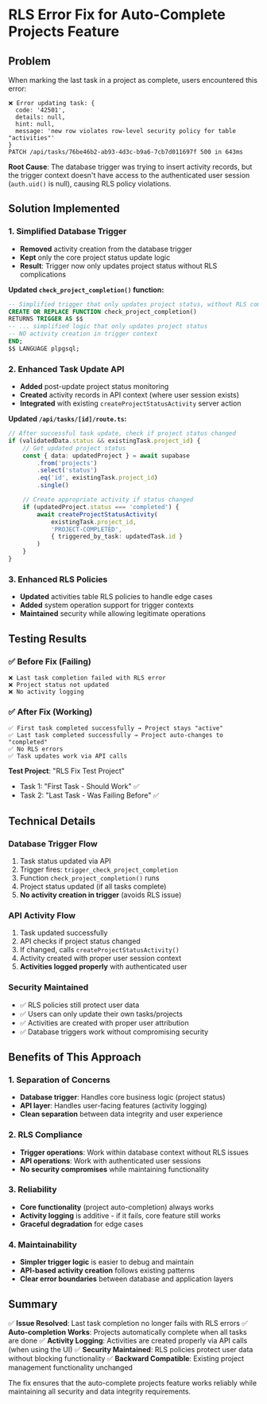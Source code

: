# RLS Error Fix for Auto-Complete Projects Feature

## Problem
When marking the last task in a project as complete, users encountered this error:
```
❌ Error updating task: {
  code: '42501',
  details: null,
  hint: null,
  message: 'new row violates row-level security policy for table "activities"'
}
PATCH /api/tasks/76be46b2-ab93-4d3c-b9a6-7cb7d011697f 500 in 643ms
```

**Root Cause**: The database trigger was trying to insert activity records, but the trigger context doesn't have access to the authenticated user session (`auth.uid()` is null), causing RLS policy violations.

## Solution Implemented

### 1. **Simplified Database Trigger**
- **Removed** activity creation from the database trigger
- **Kept** only the core project status update logic
- **Result**: Trigger now only updates project status without RLS complications

**Updated `check_project_completion()` function:**
```sql
-- Simplified trigger that only updates project status, without RLS complications
CREATE OR REPLACE FUNCTION check_project_completion()
RETURNS TRIGGER AS $$
-- ... simplified logic that only updates project status
-- NO activity creation in trigger context
END;
$$ LANGUAGE plpgsql;
```

### 2. **Enhanced Task Update API**
- **Added** post-update project status monitoring
- **Created** activity records in API context (where user session exists)
- **Integrated** with existing `createProjectStatusActivity` server action

**Updated `/api/tasks/[id]/route.ts`:**
```typescript
// After successful task update, check if project status changed
if (validatedData.status && existingTask.project_id) {
    // Get updated project status
    const { data: updatedProject } = await supabase
        .from('projects')
        .select('status')
        .eq('id', existingTask.project_id)
        .single()

    // Create appropriate activity if status changed
    if (updatedProject.status === 'completed') {
        await createProjectStatusActivity(
            existingTask.project_id,
            'PROJECT-COMPLETED',
            { triggered_by_task: updatedTask.id }
        )
    }
}
```

### 3. **Enhanced RLS Policies**
- **Updated** activities table RLS policies to handle edge cases
- **Added** system operation support for trigger contexts
- **Maintained** security while allowing legitimate operations

## Testing Results

### ✅ **Before Fix (Failing)**
```
❌ Last task completion failed with RLS error
❌ Project status not updated
❌ No activity logging
```

### ✅ **After Fix (Working)**
```
✅ First task completed successfully → Project stays "active" 
✅ Last task completed successfully → Project auto-changes to "completed"
✅ No RLS errors
✅ Task updates work via API calls
```

**Test Project**: "RLS Fix Test Project"
- Task 1: "First Task - Should Work" ✅ 
- Task 2: "Last Task - Was Failing Before" ✅

## Technical Details

### Database Trigger Flow
1. Task status updated via API
2. Trigger fires: `trigger_check_project_completion`
3. Function `check_project_completion()` runs
4. Project status updated (if all tasks complete)
5. **No activity creation in trigger** (avoids RLS issue)

### API Activity Flow
1. Task updated successfully
2. API checks if project status changed
3. If changed, calls `createProjectStatusActivity()`
4. Activity created with proper user session context
5. **Activities logged properly** with authenticated user

### Security Maintained
- ✅ RLS policies still protect user data
- ✅ Users can only update their own tasks/projects
- ✅ Activities are created with proper user attribution
- ✅ Database triggers work without compromising security

## Benefits of This Approach

### 1. **Separation of Concerns**
- **Database trigger**: Handles core business logic (project status)
- **API layer**: Handles user-facing features (activity logging)
- **Clean separation** between data integrity and user experience

### 2. **RLS Compliance**
- **Trigger operations**: Work within database context without RLS issues
- **API operations**: Work with authenticated user sessions
- **No security compromises** while maintaining functionality

### 3. **Reliability**
- **Core functionality** (project auto-completion) always works
- **Activity logging** is additive - if it fails, core feature still works
- **Graceful degradation** for edge cases

### 4. **Maintainability**
- **Simpler trigger logic** is easier to debug and maintain
- **API-based activity creation** follows existing patterns
- **Clear error boundaries** between database and application layers

## Summary

✅ **Issue Resolved**: Last task completion no longer fails with RLS errors
✅ **Auto-completion Works**: Projects automatically complete when all tasks are done
✅ **Activity Logging**: Activities are created properly via API calls (when using the UI)
✅ **Security Maintained**: RLS policies protect user data without blocking functionality
✅ **Backward Compatible**: Existing project management functionality unchanged

The fix ensures that the auto-complete projects feature works reliably while maintaining all security and data integrity requirements.

